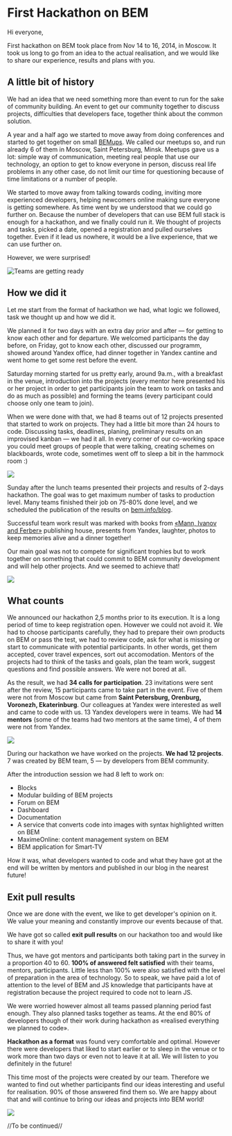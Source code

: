 # First Hackathon on BEM

Hi everyone,

First hackathon on BEM took place from Nov 14 to 16, 2014, in Moscow. It took us long to go from an idea to the actual 
realisation, and we would like to share our experience, results and plans with you.

## A little bit of history

We had an idea that we need something more than event to run for the sake of community building. An event to get our community 
together to discuss projects, difficulties that developers face, together think about the common solution.

A year and a half ago we started to move away from doing conferences and started to get together on small 
[BEMups]( https://events.yandex.ru/events/bemup/). We called our meetups so, and run already 6 of them in Moscow, 
Saint Petersburg, Minsk. Meetups gave us a lot: simple way of communication, meeting real people that use our technology, 
an option to get to know everyone in person, discuss real life problems in any other case, do not limit our time for 
questioning because of time limitations or a number of people.

We started to move away from talking towards coding, inviting more experienced developers, helping newcomers online making 
sure everyone is getting somewhere. As time went by we understood that we could go further on. Because the number of 
developers that can use BEM full stack is enough for a hackathon, and we finally could run it. We thought of projects 
and tasks, picked a date, opened a registration and pulled ourselves together. Even if it lead us nowhere, it would be a 
live experience, that we can use further on.

However, we were surprised!

![Teams are getting ready](https://img-fotki.yandex.ru/get/15496/44214498.bb/0_9bb8e_38cba625_XL.jpg)

## How we did it

Let me start from the format of hackathon we had, what logic we followed, task we thought up and how we did it.

We planned it for two days with an extra day prior and after — for getting to know each other and for departure. We welcomed participants the day before, on Friday, got to know each other, discussed our programm, showed around Yandex office, had dinner together in Yandex cantine and went home to get some rest before the event.

Saturday morning started for us pretty early, around 9a.m., with a breakfast in the venue, introduction into the projects (every mentor here presented his or her project in order to get participants join the team to work on tasks and do as much as possible) and forming the teams (every participant could choose only one team to join).

When we were done with that, we had 8 teams out of 12 projects presented that started to work on projects. They had a little bit more than 24 hours to code. Discussing tasks, deadlines, planing, preliminary results on an improvised kanban — we had it all. In every corner of our co-working space you could meet groups of people that were talking, creating schemes on blackboards, wrote code, sometimes went off to sleep a bit in the hammock room :)

![](https://img-fotki.yandex.ru/get/15593/44214498.bc/0_9bbe3_ccfc51f8_XL.jpg)

Sunday after the lunch teams presented their projects and results of 2-days hackathon. The goal was to get maximum number of tasks to production level. Many teams finished their job on 75-80% done level, and we scheduled the publication of the results on [bem.info/blog](https://bem.info/blog).

Successful team work result was marked with books from [«Mann, Ivanov and Ferber»](http://www.mann-ivanov-ferber.ru/) publishing house, presents from Yandex, laughter, photos to keep memories alive and a dinner together!

Our main goal was not to compete for significant trophies but to work together on something that could commit to BEM community development and will help other projects. And we seemed to achieve that!

![](https://img-fotki.yandex.ru/get/15575/44214498.bc/0_9bbdf_2fb3664_XL.jpg)

## What counts

We announced our hackathon 2,5 months prior to its execution. It is a long period of time to keep registration open. However we could not avoid it. We had to choose participants carefully, they had to prepare their own products on BEM or pass the test, we had to review code, ask for what is missing or start to communicate with potential participants. In other words, get them accepted, cover travel expences, sort out accomodation. Mentors of the projects had to think of the tasks and goals, plan the team work, suggest questions and find possible answers. We were not bored at all.

As the result, we had **34 calls for participation**. 23 invitations were sent after the review, 15 participants came to take part in the event. Five of them were not from Moscow but came from **Saint Petersburg, Orenburg, Voronezh, Ekaterinburg**. Our colleagues at Yandex were interested as well and came to code with us. 13 Yandex developers were in teams. We had **14 mentors** (some of the teams had two mentors at the same time), 4 of them were not from Yandex.

![](https://img-fotki.yandex.ru/get/16115/44214498.bc/0_9bbed_a19cf4db_XL.jpg)

During our hackathon we have worked on the projects. **We had 12 projects**. 7 was created by BEM team, 
5 — by developers from BEM community.

After the introduction session we had 8 left to work on:

- Blocks
- Modular building of BEM projects
- Forum on BEM
- Dashboard
- Documentation
- A service that converts code into images with syntax highlighted written on BEM
- MaximeOnline: content management system on BEM
- BEM application for Smart-TV

How it was, what developers wanted to code and what they have got at the end will be written by mentors and published in our blog in the nearest future!

## Exit pull results

Once we are done with the event, we like to get developer's opinion on it. We value your meaning and constantly improve our events because of that.

We have got so called **exit pull results** on our hackathon too and would like to share it with you!

Thus, we have got mentors and participants both taking part in the survey in a proportion 40 to 60. **100% of answered felt satisfied** with their teams, mentors, participants. Little less than 100% were also satisfied with the level of preparation in the area of technology. So to speak, we have paid a lot of attention to the level of BEM and JS knowledge that participants have at registration because the project required to code not to learn JS.

We were worried however almost all teams passed planning period fast enough. They also planned tasks together as teams. At the end 80% of developers though of their work during hackathon as «realised everything we planned to code».

**Hackathon as a format** was found very comfortable and optimal. However there were developers that liked to start earlier or to sleep in the venue or to work more than two days or even not to leave it at all. We will listen to you definitely in the future!

This time most of the projects were created by our team. Therefore we wanted to find out whether participants find our ideas interesting and useful for realisation. 90% of those answered find them so. We are happy about that and will continue to bring our ideas and projects into BEM world!

![](https://img-fotki.yandex.ru/get/15595/44214498.bc/0_9bbf9_f5dae655_XL.jpg)

//To be continued//
